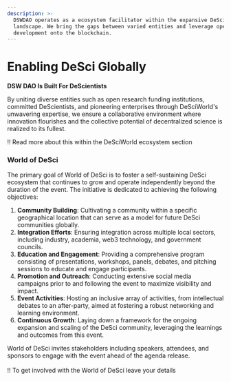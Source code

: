 ```yaml
---
description: >-
  DSWDAO operates as a ecosystem facilitator within the expansive DeSci
  landscape. We bring the gaps between varied entities and leverage open source
  development onto the blockchain.
---
```


# Enabling DeSci Globally

**DSW DAO Is Built For DeScientists**

By uniting diverse entities such as open research funding institutions, committed DeScientists, and pioneering enterprises through DeSciWorld's unwavering expertise, we ensure a collaborative environment where innovation flourishes and the collective potential of decentralized science is realized to its fullest.

!! Read more about this within the DeSciWorld ecosystem section&#x20;

### **World of DeSci**&#x20;

The primary goal of World of DeSci is to foster a self-sustaining DeSci ecosystem that continues to grow and operate independently beyond the duration of the event. The initiative is dedicated to achieving the following objectives:

1. **Community Building**: Cultivating a community within a specific geographical location that can serve as a model for future DeSci communities globally.
2. **Integration Efforts**: Ensuring integration across multiple local sectors, including industry, academia, web3 technology, and government councils.
3. **Education and Engagement**: Providing a comprehensive program consisting of presentations, workshops, panels, debates, and pitching sessions to educate and engage participants.
4. **Promotion and Outreach**: Conducting extensive social media campaigns prior to and following the event to maximize visibility and impact.
5. **Event Activities**: Hosting an inclusive array of activities, from intellectual debates to an after-party, aimed at fostering a robust networking and learning environment.
6. **Continuous Growth**: Laying down a framework for the ongoing expansion and scaling of the DeSci community, leveraging the learnings and outcomes from this event.

World of DeSci invites stakeholders including speakers, attendees, and sponsors to engage with the event ahead of the agenda release.\
\
!! To get involved with the World of DeSci leave your details


